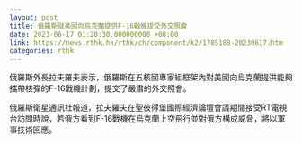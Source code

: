 ```yaml
---
layout: post
title: 俄羅斯就美國向烏克蘭提供F-16戰機提交外交照會
date: 2023-06-17 01:20:30.000000000 +08:00
link: https://news.rthk.hk/rthk/ch/component/k2/1705188-20230617.htm
categories: rthk
---
```


俄羅斯外長拉夫羅夫表示，俄羅斯在五核國專家組框架內對美國向烏克蘭提供能夠攜帶核彈的F-16戰機計劃，提交了嚴肅的外交照會。

俄羅斯衛星通訊社報道，拉夫羅夫在聖彼得堡國際經濟論壇會議期間接受RT電視台訪問時說，若俄方看到F-16戰機在烏克蘭上空飛行並對俄方構成威脅，將以軍事技術回應。
